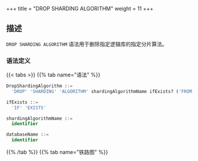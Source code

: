 +++
title = "DROP SHARDING ALGORITHM"
weight = 11
+++

## 描述

`DROP SHARDING ALGORITHM` 语法用于删除指定逻辑库的指定分片算法。

### 语法定义

{{< tabs >}}
{{% tab name="语法" %}}
```sql
DropShardingAlgorithm ::=
  'DROP' 'SHARDING' 'ALGORITHM' shardingAlgorithmName ifExists? ('FROM' databaseName)?

ifExists ::=
  'IF' 'EXISTS'

shardingAlgorithmName ::=
  identifier

databaseName ::=
  identifier
```
{{% /tab %}}
{{% tab name="铁路图" %}}
<iframe frameborder="0" name="diagram" id="diagram" width="100%" height="100%"></iframe>
{{% /tab %}}
{{< /tabs >}}

### 补充说明

- 未指定 `databaseName` 时，默认是当前使用的 `DATABASE`。 如果也未使用 `DATABASE` 则会提示 `No database selected`；
- `ifExists` 子句用于避免 `Sharding algorithm not exists` 错误。

### 示例

- 删除指定逻辑库的指定分片算法

```sql
DROP SHARDING ALGORITHM t_order_hash_mod FROM sharding_db;
```

- 删除当前逻辑库的指定分片算法

```sql
DROP SHARDING ALGORITHM t_order_hash_mod;
```

- 使用 `ifExists` 子句删除分片算法

```sql
DROP SHARDING ALGORITHM IF EXISTS t_order_hash_mod;
```

### 保留字

`DROP`、`SHARDING`、`ALGORITHM`、`FROM`

### 相关链接

- [保留字](/cn/user-manual/shardingsphere-proxy/distsql/syntax/reserved-word/)